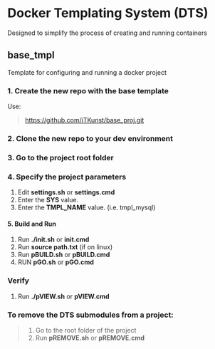 # Docker Templating System (DTS)
Designed to simplify the process of creating and running containers

## base_tmpl

Template for configuring and running a docker project

### 1. Create the new repo with the base template

Use:
> <https://github.com/iTKunst/base_proj.git>

### 2. Clone the new repo to your dev environment

### 3. Go to the project root folder

### 4. Specify the project parameters
1. Edit **settings.sh** or **settings.cmd**
2. Enter the **SYS** value.
3. Enter the **TMPL_NAME** value. (i.e. tmpl_mysql)

#### 5. Build and Run
1. Run **./init.sh** or **init.cmd**
2. Run **source path.txt** (if on linux)
3. Run **pBUILD.sh** or **pBUILD.cmd**
4. RUN **pGO.sh** or **pGO.cmd**

### Verify
1. Run **./pVIEW.sh** or **pVIEW.cmd**

### To remove the DTS submodules from a project:
> 1. Go to the root folder of the project
> 2. Run **pREMOVE.sh** or **pREMOVE.cmd**
